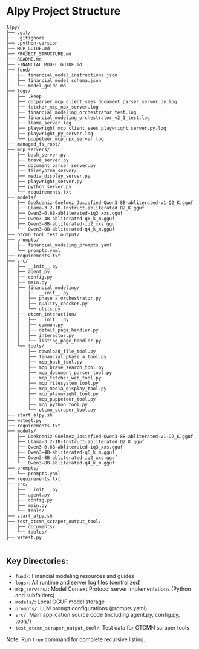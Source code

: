 # Alpy Project Structure

```
Alpy/
├── .git/
├── .gitignore
├── .python-version
├── MCP_GUIDE.md
├── PROJECT_STRUCTURE.md
├── README.md
├── FINANCIAL_MODEL_GUIDE.md
├── fund/
│   ├── financial_model_instructions.json
│   ├── financial_model_schema.json
│   └── model_guide.md
├── logs/
│   ├── .keep
│   ├── docparser_mcp_client_sees_document_parser_server.py.log
│   ├── fetcher_mcp_npx_server.log
│   ├── financial_modeling_orchestrator_test.log
│   ├── financial_modeling_orchestrator_v2_1_test.log
│   ├── llama_server.log
│   ├── playwright_mcp_client_sees_playwright_server.py.log
│   ├── playwright_py_server.log
│   └── puppeteer_mcp_npx_server.log
├── managed_fs_root/
├── mcp_servers/
│   ├── bash_server.py
│   ├── brave_server.py
│   ├── document_parser_server.py
│   ├── filesystem_server/
│   ├── media_display_server.py
│   ├── playwright_server.py
│   ├── python_server.py
│   └── requirements.txt
├── models/
│   ├── Goekdeniz-Guelmez_Josiefied-Qwen3-8B-abliterated-v1-Q2_K.gguf
│   ├── Llama-3.2-1B-Instruct-abliterated.Q2_K.gguf
│   ├── Qwen3-0.6B-abliterated-iq3_xxs.gguf
│   ├── Qwen3-4B-abliterated-q6_k_m.gguf
│   ├── Qwen3-8B-abliterated-iq2_xxs.gguf
│   └── Qwen3-8B-abliterated-q4_k_m.gguf
├── otcmn_tool_test_output/
├── prompts/
│   ├── financial_modeling_prompts.yaml
│   └── prompts.yaml
├── requirements.txt
├── src/
│   ├── __init__.py
│   ├── agent.py
│   ├── config.py
│   ├── main.py
│   ├── financial_modeling/
│   │   ├── __init__.py
│   │   ├── phase_a_orchestrator.py
│   │   ├── quality_checker.py
│   │   └── utils.py
│   ├── otcmn_interaction/
│   │   ├── __init__.py
│   │   ├── common.py
│   │   ├── detail_page_handler.py
│   │   ├── interactor.py
│   │   └── listing_page_handler.py
│   └── tools/
│       ├── download_file_tool.py
│       ├── financial_phase_a_tool.py
│       ├── mcp_bash_tool.py
│       ├── mcp_brave_search_tool.py
│       ├── mcp_document_parser_tool.py
│       ├── mcp_fetcher_web_tool.py
│       ├── mcp_filesystem_tool.py
│       ├── mcp_media_display_tool.py
│       ├── mcp_playwright_tool.py
│       ├── mcp_puppeteer_tool.py
│       ├── mcp_python_tool.py
│       └── otcmn_scraper_tool.py
├── start_alpy.sh
├── wstest.py
├── requirements.txt
├── models/
│   ├── Goekdeniz-Guelmez_Josiefied-Qwen3-8B-abliterated-v1-Q2_K.gguf
│   ├── Llama-3.2-1B-Instruct-abliterated.Q2_K.gguf
│   ├── Qwen3-0.6B-abliterated-iq3_xxs.gguf
│   ├── Qwen3-4B-abliterated-q6_k_m.gguf
│   ├── Qwen3-8B-abliterated-iq2_xxs.gguf
│   └── Qwen3-8B-abliterated-q4_k_m.gguf
├── prompts/
│   └── prompts.yaml
├── requirements.txt
├── src/
│   ├── __init__.py
│   ├── agent.py
│   ├── config.py
│   ├── main.py
│   └── tools/
├── start_alpy.sh
├── test_otcmn_scraper_output_tool/
│   ├── documents/
│   └── tables/
├── wstest.py


```

## Key Directories:
- `fund/`: Financial modeling resources and guides
- `logs/`: All runtime and server log files (centralized)
- `mcp_servers/`: Model Context Protocol server implementations (Python and subfolders)
- `models/`: Local GGUF model storage
- `prompts/`: LLM prompt configurations (prompts.yaml)
- `src/`: Main application source code (including agent.py, config.py, tools/)
- `test_otcmn_scraper_output_tool/`: Test data for OTCMN scraper tools

Note: Run `tree` command for complete recursive listing.
